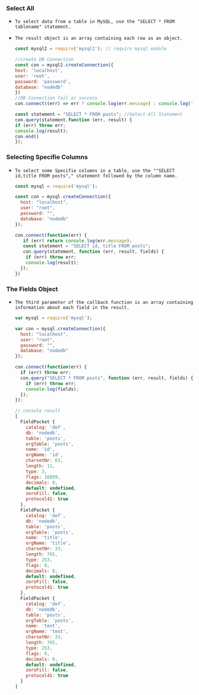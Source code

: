 

### Select All 

- `To select data from a table in MySQL, use the "SELECT * FROM tablename" statement.`

- `The result object is an array containing each row as an object.`

  ```js
  const mysql2 = require('mysql2'); // require mysql module
  
  //create DB Connection
  const con = mysql2.createConnection({
  host: 'localhost',
  user: 'root',
  password: 'password',
  database: "nodedb"
  })
  //DB Connection fail or success
  con.connect((err) => err ? console.log(err.message) : console.log('Database server is running'))
  
  const statement = "SELECT * FROM posts"; //Select All Statement
  con.query(statement,function (err, result) {
  if (err) throw err;
  console.log(result);
  con.end()
  });
  ```

  



### Selecting Specifie Columns

- `To select some Specifie columns in a table, use the ""SELECT id,title FROM posts"," statement followed by the column name.`

  ```js
  const mysql = require('mysql');
  
  const con = mysql.createConnection({
    host: "localhost",
    user: "root",
    password: "",
    database: "nodedb"
  });
  
  con.connect(function(err) {
     if (err) return console.log(err.message);
     const statement = "SELECT id, title FROM posts";
     con.query(statement, function (err, result, fields) {
      if (err) throw err;
      console.log(result);
    });
  })
  ```

  





### The Fields Object

- `The third parameter of the callback function is an array containing information about each field in the result.`

  ```js
  var mysql = require('mysql');
  
  var con = mysql.createConnection({
    host: "localhost",
    user: "root",
    password: "",
    database: "nodedb"
  });
  
  con.connect(function(err) {
    if (err) throw err;
    con.query("SELECT * FROM posts", function (err, result, fields) {
      if (err) throw err;
      console.log(fields);
    });
  });
  
  // console result
  [
    FieldPacket {
      catalog: 'def',
      db: 'nodedb',
      table: 'posts',
      orgTable: 'posts',
      name: 'id',
      orgName: 'id',
      charsetNr: 63,
      length: 11,
      type: 3,
      flags: 16899,
      decimals: 0,
      default: undefined,
      zeroFill: false,
      protocol41: true
    },
    FieldPacket {
      catalog: 'def',
      db: 'nodedb',
      table: 'posts',
      orgTable: 'posts',
      name: 'title',
      orgName: 'title',
      charsetNr: 33,
      length: 765,
      type: 253,
      flags: 0,
      decimals: 0,
      default: undefined,
      zeroFill: false,
      protocol41: true
    },
    FieldPacket {
      catalog: 'def',
      db: 'nodedb',
      table: 'posts',
      orgTable: 'posts',
      name: 'text',
      orgName: 'text',
      charsetNr: 33,
      length: 765,
      type: 253,
      flags: 0,
      decimals: 0,
      default: undefined,
      zeroFill: false,
      protocol41: true
    }
  ]
  ```

  

